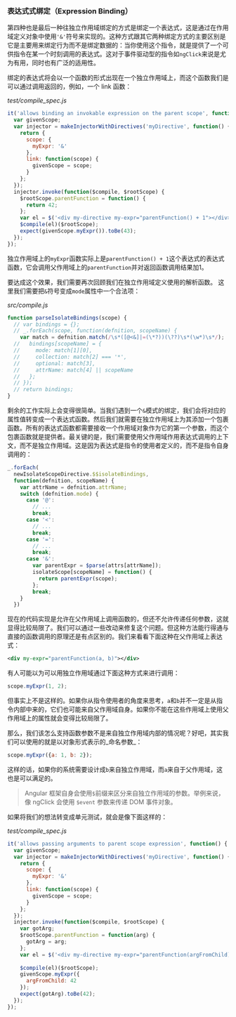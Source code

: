 ### 表达式式绑定（Expression Binding）

第四种也是最后一种往独立作用域绑定的方式是绑定一个表达式，这是通过在作用域定义对象中使用`'&'`符号来实现的。这种方式跟其它两种绑定方式的主要区别是它是主要用来绑定行为而不是绑定数据的：当你使用这个指令，就是提供了一个可供指令在某一个时刻调用的表达式。这对于事件驱动型的指令如`ngClick`来说是尤为有用，同时也有广泛的适用性。

绑定的表达式将会以一个函数的形式出现在一个独立作用域上，而这个函数我们是可以通过调用返回的，例如，一个 link 函数：

_test/compile_spec.js_

```js
it('allows binding an invokable expression on the parent scope', function() {
  var givenScope;
  var injector = makeInjectorWithDirectives('myDirective', function() {
    return {
      scope: {
        myExpr: '&'
      },
      link: function(scope) {
        givenScope = scope;
      }
    };
  });
  injector.invoke(function($compile, $rootScope) {
    $rootScope.parentFunction = function() {
      return 42;
    };
    var el = $('<div my-directive my-expr="parentFunction() + 1"></div>');
    $compile(el)($rootScope);
    expect(givenScope.myExpr()).toBe(43);
  });
});
```

独立作用域上的`myExpr`函数实际上是`parentFunction() + 1`这个表达式的表达式函数，它会调用父作用域上的`parentFunction`并对返回函数调用结果加1。

要达成这个效果，我们需要再次回顾我们在独立作用域定义使用的解析函数。
这里我们需要把`&`符号变成`mode`属性中一个合法项：

_src/compile.js_

```js
function parseIsolateBindings(scope) {
  // var bindings = {};
  // _.forEach(scope, function(defnition, scopeName) {
    var match = defnition.match(/\s*([@<&]|=(\*?))(\??)\s*(\w*)\s*/);
  //   bindings[scopeName] = {
  //     mode: match[1][0],
  //     collection: match[2] === '*',
  //     optional: match[3],
  //     attrName: match[4] || scopeName
  //   };
  // });
  // return bindings;
}
```

剩余的工作实际上会变得很简单。当我们遇到一个`&`模式的绑定，我们会将对应的属性值转变成一个表达式函数。然后我们就需要在独立作用域上为其添加一个包裹函数。所有的表达式函数都需要接收一个作用域对象作为它的第一个参数，而这个包裹函数就是提供者。最关键的是，我们需要使用父作用域作用表达式调用的上下文，而不是独立作用域。这是因为表达式是指令的使用者定义的，而不是指令自身调用的：

```js
_.forEach(
  newIsolateScopeDirective.$$isolateBindings,
  function(defnition, scopeName) {
    var attrName = defnition.attrName;
    switch (defnition.mode) {
      case '@':
        // ...
        break;
      case '<':
        // ...
        break;
      case '=':
        // ...
        break;
      case '&':
        var parentExpr = $parse(attrs[attrName]);
        isolateScope[scopeName] = function() {
          return parentExpr(scope);
        };
        break;
    }
  })
````

现在的代码实现是允许在父作用域上调用函数的，但还不允许传递任何参数，这就显得比较局限了。我们可以通过一些改动来修复这个问题。但这种方法能行得通与直接的函数调用的原理还是有点区别的。我们来看看下面这种在父作用域上表达式：

```xml
<div my-expr="parentFunction(a, b)"></div>
```

有人可能以为可以用独立作用域通过下面这种方式来进行调用：

```js
scope.myExpr(1, 2);
```

但事实上不是这样的。如果你从指令使用者的角度来思考，`a`和`b`并不一定是从指令内部中来的，它们也可能来自父作用域自身。如果你不能在这些作用域上使用父作用域上的属性就会变得比较局限了。

那么，我们该怎么支持函数参数不是来自独立作用域内部的情况呢？好吧，其实我们可以使用的就是以对象形式表示的_命名参数_：

```js
scope.myExpr({a: 1, b: 2});
```

这样的话，如果你的系统需要设计成`b`来自独立作用域，而`a`来自于父作用域，这也是可以满足的。

> Angular 框架自身会使用`$`前缀来区分来自独立作用域的参数。举例来说，像 ngClick 会使用 `$event` 参数来传递 DOM 事件对象。

如果将我们的想法转变成单元测试，就会是像下面这样的：

_test/compile_spec.js_

```js
it('allows passing arguments to parent scope expression', function() {
  var givenScope;
  var injector = makeInjectorWithDirectives('myDirective', function() {
    return {
      scope: {
        myExpr: '&'
      },
      link: function(scope) {
        givenScope = scope;
      }
    };
  });
  injector.invoke(function($compile, $rootScope) {
    var gotArg;
    $rootScope.parentFunction = function(arg) {
      gotArg = arg;
    };
    var el = $('<div my-directive my-expr="parentFunction(argFromChild)"></div>');
    
    $compile(el)($rootScope);
    givenScope.myExpr({
      argFromChild: 42
    });
    expect(gotArg).toBe(42);
  });
});
```